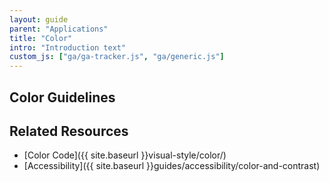 ```yaml
---
layout: guide
parent: "Applications"
title: "Color"
intro: "Introduction text"
custom_js: ["ga/ga-tracker.js", "ga/generic.js"]
---
```


## Color Guidelines

## Related Resources

 * [Color Code]({{ site.baseurl }}visual-style/color/)
 * [Accessibility]({{ site.baseurl }}guides/accessibility/color-and-contrast)
